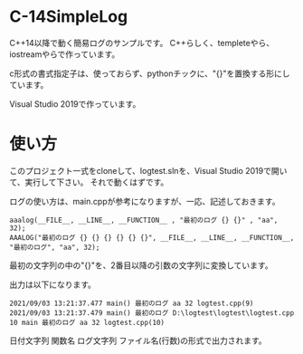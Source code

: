# C-14SimpleLog
C++14以降で動く簡易ログのサンプルです。
C++らしく、templeteやら、iostreamやらで作っています。

c形式の書式指定子は、使っておらず、pythonチックに、"{}"を置換する形にしています。

Visual Studio 2019で作っています。

# 使い方
このプロジェクト一式をcloneして、logtest.slnを、Visual Studio 2019で開いて、実行して下さい。
それで動くはずです。

ログの使い方は、main.cppが参考になりますが、一応、記述しておきます。

```C++:
aaalog(__FILE__, __LINE__, __FUNCTION__ , "最初のログ {} {}" , "aa", 32);
AAALOG("最初のログ {} {} {} {} {} {}", __FILE__, __LINE__, __FUNCTION__, "最初のログ", "aa", 32);
```
最初の文字列の中の"{}"を、2番目以降の引数の文字列に変換しています。

出力は以下になります。
```prompt:
2021/09/03 13:21:37.477 main() 最初のログ aa 32 logtest.cpp(9)
2021/09/03 13:21:37.479 main() 最初のログ D:\logtest\logtest\logtest.cpp 10 main 最初のログ aa 32 logtest.cpp(10)
```

日付文字列 関数名 ログ文字列 ファイル名(行数)の形式で出力されます。
